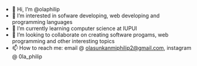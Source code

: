 - 👋 Hi, I’m @olaphilip
- 👀 I’m interested in sofware developing, web developing and programming languages
- 🌱 I’m currently learning computer science at IUPUI
- 💞️ I’m looking to collaborate on creating software progams, web programming and other interesting topics
- 📫 How to reach me: email  @ olasunkanmiphilip2@gmail.com, instagram @ 0la_philip

<!---
olaphilip/olaphilip is a ✨ special ✨ repository because its `README.md` (this file) appears on your GitHub profile.
You can click the Preview link to take a look at your changes.
--->
